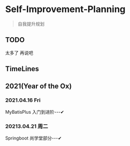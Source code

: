 # Self-Improvement-Planning
> 自我提升规划

## TODO

太多了 再说吧





## TimeLines

## 2021(Year of the Ox)

### 2021.04.16 Fri

MyBatisPlus 入门到进阶---✔



### 20213.04.21 周二 

Springboot 尚学堂部分---✔



